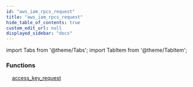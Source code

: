 ```yaml
---
id: "aws_iam_rpcs_request"
title: "aws_iam_rpcs_request"
hide_table_of_contents: true
custom_edit_url: null
displayed_sidebar: "docs"
---
```


import Tabs from '@theme/Tabs';
import TabItem from '@theme/TabItem';

<Tabs queryString="view">
  <TabItem value="components" label="Components" default>

### Functions
    [access_key_request](../../aws/tables/aws_iam_rpcs_request.AccessKeyRequestRpc)

</TabItem>
  <TabItem value="code-examples" label="Code examples">

</TabItem>
</Tabs>
